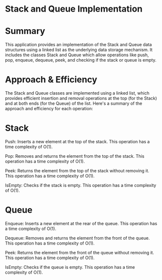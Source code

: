 # Stack and Queue Implementation
# Summary
This application provides an implementation of the Stack and Queue data structures using a linked list as the underlying data storage mechanism. It includes the classes Stack<T> and Queue<T> which allow operations like push, pop, enqueue, dequeue, peek, and checking if the stack or queue is empty.

# Approach & Efficiency
The Stack and Queue classes are implemented using a linked list, which provides efficient insertion and removal operations at the top (for the Stack) and at both ends (for the Queue) of the list. Here's a summary of the approach and efficiency for each operation:

# Stack
Push: Inserts a new element at the top of the stack. This operation has a time complexity of O(1).

Pop: Removes and returns the element from the top of the stack. This operation has a time complexity of O(1).

Peek: Returns the element from the top of the stack without removing it. This operation has a time complexity of O(1).

IsEmpty: Checks if the stack is empty. This operation has a time complexity of O(1).
# Queue
Enqueue: Inserts a new element at the rear of the queue. This operation has a time complexity of O(1).

Dequeue: Removes and returns the element from the front of the queue. This operation has a time complexity of O(1).

Peek: Returns the element from the front of the queue without removing it. This operation has a time complexity of O(1).

IsEmpty: Checks if the queue is empty. This operation has a time complexity of O(1).
